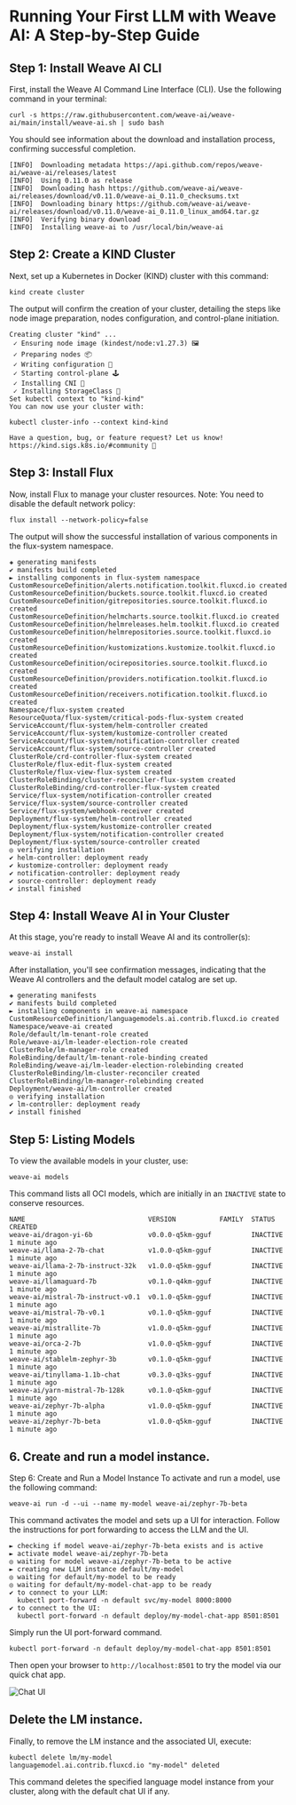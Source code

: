 # Running Your First LLM with Weave AI: A Step-by-Step Guide

## Step 1: Install Weave AI CLI

First, install the Weave AI Command Line Interface (CLI). Use the following command in your terminal:

```shell
curl -s https://raw.githubusercontent.com/weave-ai/weave-ai/main/install/weave-ai.sh | sudo bash
```

You should see information about the download and installation process, confirming successful completion.

```shell
[INFO]  Downloading metadata https://api.github.com/repos/weave-ai/weave-ai/releases/latest
[INFO]  Using 0.11.0 as release
[INFO]  Downloading hash https://github.com/weave-ai/weave-ai/releases/download/v0.11.0/weave-ai_0.11.0_checksums.txt
[INFO]  Downloading binary https://github.com/weave-ai/weave-ai/releases/download/v0.11.0/weave-ai_0.11.0_linux_amd64.tar.gz
[INFO]  Verifying binary download
[INFO]  Installing weave-ai to /usr/local/bin/weave-ai
```

## Step 2: Create a KIND Cluster

Next, set up a Kubernetes in Docker (KIND) cluster with this command:

```shell
kind create cluster
```

The output will confirm the creation of your cluster, detailing the steps like node image preparation, nodes configuration, and control-plane initiation.

```shell
Creating cluster "kind" ...
 ✓ Ensuring node image (kindest/node:v1.27.3) 🖼
 ✓ Preparing nodes 📦
 ✓ Writing configuration 📜
 ✓ Starting control-plane 🕹
 ✓ Installing CNI 🔌
 ✓ Installing StorageClass 💾
Set kubectl context to "kind-kind"
You can now use your cluster with:

kubectl cluster-info --context kind-kind

Have a question, bug, or feature request? Let us know! https://kind.sigs.k8s.io/#community 🙂
```

## Step 3: Install Flux

Now, install Flux to manage your cluster resources. Note: You need to disable the default network policy:

```shell
flux install --network-policy=false
```

The output will show the successful installation of various components in the flux-system namespace.

```shell
✚ generating manifests
✔ manifests build completed
► installing components in flux-system namespace
CustomResourceDefinition/alerts.notification.toolkit.fluxcd.io created
CustomResourceDefinition/buckets.source.toolkit.fluxcd.io created
CustomResourceDefinition/gitrepositories.source.toolkit.fluxcd.io created
CustomResourceDefinition/helmcharts.source.toolkit.fluxcd.io created
CustomResourceDefinition/helmreleases.helm.toolkit.fluxcd.io created
CustomResourceDefinition/helmrepositories.source.toolkit.fluxcd.io created
CustomResourceDefinition/kustomizations.kustomize.toolkit.fluxcd.io created
CustomResourceDefinition/ocirepositories.source.toolkit.fluxcd.io created
CustomResourceDefinition/providers.notification.toolkit.fluxcd.io created
CustomResourceDefinition/receivers.notification.toolkit.fluxcd.io created
Namespace/flux-system created
ResourceQuota/flux-system/critical-pods-flux-system created
ServiceAccount/flux-system/helm-controller created
ServiceAccount/flux-system/kustomize-controller created
ServiceAccount/flux-system/notification-controller created
ServiceAccount/flux-system/source-controller created
ClusterRole/crd-controller-flux-system created
ClusterRole/flux-edit-flux-system created
ClusterRole/flux-view-flux-system created
ClusterRoleBinding/cluster-reconciler-flux-system created
ClusterRoleBinding/crd-controller-flux-system created
Service/flux-system/notification-controller created
Service/flux-system/source-controller created
Service/flux-system/webhook-receiver created
Deployment/flux-system/helm-controller created
Deployment/flux-system/kustomize-controller created
Deployment/flux-system/notification-controller created
Deployment/flux-system/source-controller created
◎ verifying installation
✔ helm-controller: deployment ready
✔ kustomize-controller: deployment ready
✔ notification-controller: deployment ready
✔ source-controller: deployment ready
✔ install finished
```

## Step 4: Install Weave AI in Your Cluster

At this stage, you're ready to install Weave AI and its controller(s):

```shell
weave-ai install
```

After installation, you'll see confirmation messages, indicating that the Weave AI controllers and the default model catalog are set up.

```shell
✚ generating manifests
✔ manifests build completed
► installing components in weave-ai namespace
CustomResourceDefinition/languagemodels.ai.contrib.fluxcd.io created
Namespace/weave-ai created
Role/default/lm-tenant-role created
Role/weave-ai/lm-leader-election-role created
ClusterRole/lm-manager-role created
RoleBinding/default/lm-tenant-role-binding created
RoleBinding/weave-ai/lm-leader-election-rolebinding created
ClusterRoleBinding/lm-cluster-reconciler created
ClusterRoleBinding/lm-manager-rolebinding created
Deployment/weave-ai/lm-controller created
◎ verifying installation
✔ lm-controller: deployment ready
✔ install finished
```

## Step 5: Listing Models

To view the available models in your cluster, use:

```shell
weave-ai models
```

This command lists all OCI models, which are initially in an `INACTIVE` state to conserve resources.


```shell
NAME                               VERSION           FAMILY  STATUS    CREATED
weave-ai/dragon-yi-6b              v0.0.0-q5km-gguf          INACTIVE  1 minute ago
weave-ai/llama-2-7b-chat           v1.0.0-q5km-gguf          INACTIVE  1 minute ago
weave-ai/llama-2-7b-instruct-32k   v1.0.0-q5km-gguf          INACTIVE  1 minute ago
weave-ai/llamaguard-7b             v0.1.0-q4km-gguf          INACTIVE  1 minute ago
weave-ai/mistral-7b-instruct-v0.1  v0.1.0-q5km-gguf          INACTIVE  1 minute ago
weave-ai/mistral-7b-v0.1           v0.1.0-q5km-gguf          INACTIVE  1 minute ago
weave-ai/mistrallite-7b            v1.0.0-q5km-gguf          INACTIVE  1 minute ago
weave-ai/orca-2-7b                 v1.0.0-q5km-gguf          INACTIVE  1 minute ago
weave-ai/stablelm-zephyr-3b        v0.1.0-q5km-gguf          INACTIVE  1 minute ago
weave-ai/tinyllama-1.1b-chat       v0.3.0-q3ks-gguf          INACTIVE  1 minute ago
weave-ai/yarn-mistral-7b-128k      v0.1.0-q5km-gguf          INACTIVE  1 minute ago
weave-ai/zephyr-7b-alpha           v1.0.0-q5km-gguf          INACTIVE  1 minute ago
weave-ai/zephyr-7b-beta            v1.0.0-q5km-gguf          INACTIVE  1 minute ago
```

## 6. Create and run a model instance.

Step 6: Create and Run a Model Instance
To activate and run a model, use the following command:

```shell
weave-ai run -d --ui --name my-model weave-ai/zephyr-7b-beta
```

This command activates the model and sets up a UI for interaction. Follow the instructions for port forwarding to access the LLM and the UI.

```shell
► checking if model weave-ai/zephyr-7b-beta exists and is active
► activate model weave-ai/zephyr-7b-beta
◎ waiting for model weave-ai/zephyr-7b-beta to be active
► creating new LLM instance default/my-model
◎ waiting for default/my-model to be ready
◎ waiting for default/my-model-chat-app to be ready
✔ to connect to your LLM:
  kubectl port-forward -n default svc/my-model 8000:8000
✔ to connect to the UI:
  kubectl port-forward -n default deploy/my-model-chat-app 8501:8501
```

Simply run the UI port-forward command.

```shell
kubectl port-forward -n default deploy/my-model-chat-app 8501:8501
```

Then open your browser to `http://localhost:8501` to try the model via our quick chat app.

![Chat UI](https://github.com/weave-ai/weave-ai/assets/10666/ff6e624e-90d5-42d9-9197-245619b1c4fa)

## Delete the LM instance.

Finally, to remove the LM instance and the associated UI, execute:

```shell
kubectl delete lm/my-model
languagemodel.ai.contrib.fluxcd.io "my-model" deleted
```

This command deletes the specified language model instance from your cluster, along with the default chat UI if any.
